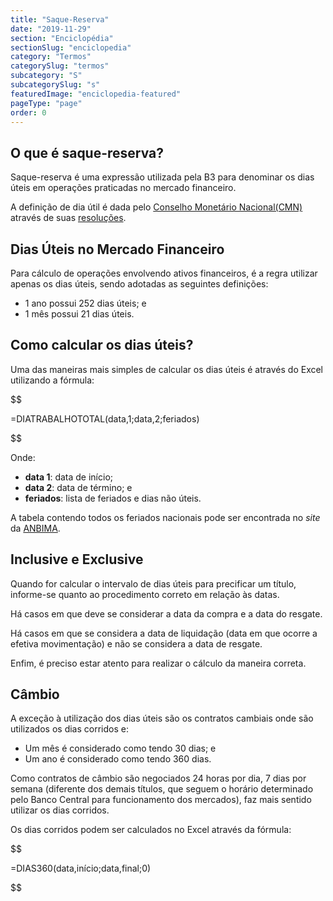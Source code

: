 ```yaml
---
title: "Saque-Reserva"
date: "2019-11-29"
section: "Enciclopédia"
sectionSlug: "enciclopedia"
category: "Termos"
categorySlug: "termos"
subcategory: "S"
subcategorySlug: "s"
featuredImage: "enciclopedia-featured"
pageType: "page"
order: 0
---
```


## O que é saque-reserva?

Saque-reserva é uma expressão utilizada pela B3 para denominar os dias úteis em operações praticadas no mercado financeiro.

A definição de dia útil é dada pelo [Conselho Monetário Nacional(CMN)](/aprenda/financas/economia/sistema-financeiro#conselho-monetário-nacional-cmn) através de suas [resoluções](https://www.bcb.gov.br/estabilidadefinanceira/exibenormativo?tipo=Resolu%C3%A7%C3%A3o&numero=2932).


## Dias Úteis no Mercado Financeiro

Para cálculo de operações envolvendo ativos financeiros, é a regra utilizar apenas os dias úteis, sendo adotadas as seguintes definições:

- 1 ano possui 252 dias úteis; e
- 1 mês possui 21 dias úteis.

## Como calcular os dias úteis?

Uma das maneiras mais simples de calcular os dias úteis é através do Excel utilizando a fórmula:

$$

=DIATRABALHOTOTAL(data\,1;data\,2;feriados)

$$

Onde:

- **data 1**: data de início; 
- **data 2**: data de término; e
- **feriados**: lista de feriados e dias não úteis.

A tabela contendo todos os feriados nacionais pode ser encontrada no *site* da [ANBIMA](https://www.anbima.com.br/feriados/feriados.asp).

## Inclusive e Exclusive

Quando for calcular o intervalo de dias úteis para precificar um título, informe-se quanto ao procedimento correto em relação às datas.

Há casos em que deve se considerar a data da compra e a data do resgate.

Há casos em que se considera a data de liquidação  (data em que ocorre a efetiva movimentação) e não se considera a data de resgate.

Enfim, é preciso estar atento para realizar o cálculo da maneira correta.

## Câmbio

A exceção à utilização dos dias úteis são os contratos cambiais onde são utilizados os dias corridos e:

- Um mês é considerado como tendo 30 dias; e
- Um ano é considerado como tendo 360 dias.

Como contratos de câmbio são negociados 24 horas por dia, 7 dias por semana (diferente dos demais títulos, que seguem o horário determinado pelo Banco Central para funcionamento dos mercados), faz mais sentido utilizar os dias corridos.

Os dias corridos podem ser calculados no Excel através da fórmula:

$$

=DIAS360(data\,início;data\,final;0)

$$